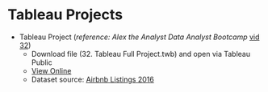 # Tableau Projects

* Tableau Project (*reference: Alex the Analyst Data Analyst Bootcamp* [vid 32](https://youtu.be/zOR0-nygfDE?feature=shared))
  * Download file (32. Tableau Full Project.twb) and open via Tableau Public
  * [View Online](https://public.tableau.com/views/32_TableauFullProject/Dashboard1?:language=en-US&:sid=&:redirect=auth&:display_count=n&:origin=viz_share_link)
  * Dataset source: [Airbnb Listings 2016](https://www.kaggle.com/datasets/alexanderfreberg/airbnb-listings-2016-dataset)   

